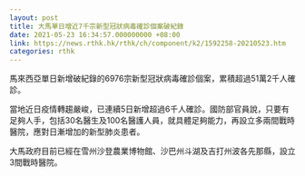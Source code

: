 ```yaml
---
layout: post
title: 大馬單日增近7千宗新型冠狀病毒確診個案破紀錄
date: 2021-05-23 16:34:57.000000000 +08:00
link: https://news.rthk.hk/rthk/ch/component/k2/1592258-20210523.htm
categories: rthk
---
```


馬來西亞單日新增破紀錄的6976宗新型冠狀病毒確診個案，累積超過51萬2千人確診。

當地近日疫情轉趨嚴峻，已連續5日新增超過6千人確診。國防部官員說，只要有足夠人手，包括30名醫生及100名醫護人員，就具體足夠能力，再設立多兩間戰時醫院，應對日漸增加的新型肺炎患者。

大馬政府目前已經在雪州沙登農業博物館、沙巴州斗湖及吉打州波各先那縣，設立3間戰時醫院。
